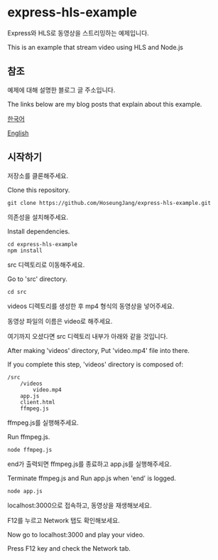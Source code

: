 # express-hls-example

Express와 HLS로 동영상을 스트리밍하는 예제입니다.

This is an example that stream video using HLS and Node.js

## 참조

예제에 대해 설명한 블로그 글 주소입니다.

The links below are my blog posts that explain about this example.

[한국어](https://medium.com/@HoseungJang/node-js-express-hls%EB%A1%9C-%EB%8F%99%EC%98%81%EC%83%81-%EC%8A%A4%ED%8A%B8%EB%A6%AC%EB%B0%8D%ED%95%98%EA%B8%B0-46006408a0e6)

[English](https://medium.com/@HoseungJang/video-streaming-with-node-js-9401213a04e7)

## 시작하기

저장소를 클론해주세요.

Clone this repository.

```
git clone https://github.com/HoseungJang/express-hls-example.git
```

의존성을 설치해주세요.

Install dependencies.

```
cd express-hls-example
npm install
```

src 디렉토리로 이동해주세요.

Go to 'src' directory.

```
cd src
```

videos 디렉토리를 생성한 후 mp4 형식의 동영상을 넣어주세요.

동영상 파일의 이름은 video로 해주세요.

여기까지 오셨다면 src 디렉토리 내부가 아래와 같을 것입니다.

After making 'videos' directory, Put 'video.mp4' file into there.

If you complete this step, 'videos' directory is composed of:

```
/src
	/videos
		video.mp4
	app.js
	client.html
	ffmpeg.js
```



ffmpeg.js를 실행해주세요.

Run ffmpeg.js.

```
node ffmpeg.js
```

end가 출력되면 ffmpeg.js를 종료하고 app.js를 실행해주세요.

Terminate ffmpeg.js and Run app.js when 'end' is logged.

```
node app.js
```



localhost:3000으로 접속하고, 동영상을 재생해보세요.

F12를 누르고 Network 탭도 확인해보세요.

Now go to localhost:3000 and play your video.

Press F12 key and check the Network tab.
